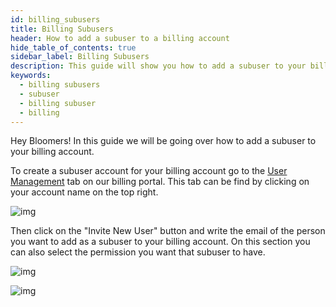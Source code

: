 ```yaml
---
id: billing_subusers
title: Billing Subusers
header: How to add a subuser to a billing account
hide_table_of_contents: true
sidebar_label: Billing Subusers
description: This guide will show you how to add a subuser to your billing account.
keywords:
  - billing subusers
  - subuser
  - billing subuser
  - billing
---
```


Hey Bloomers! In this guide we will be going over how to add a subuser to your billing account.

To create a subuser account for your billing account go to the [User Management](https://billing.bloom.host/index.php?rp=/account/users) tab on our billing portal. This tab can be find by clicking on your account name on the top right.

![img](/billing/billing_subusers/1.png)

Then click on the "Invite New User" button and write the email of the person you want to add as a subuser to your billing account. On this section you can also select the permission you want that subuser to have.

![img](/billing/billing_subusers/2.png)

![img](/billing/billing_subusers/3.png)
